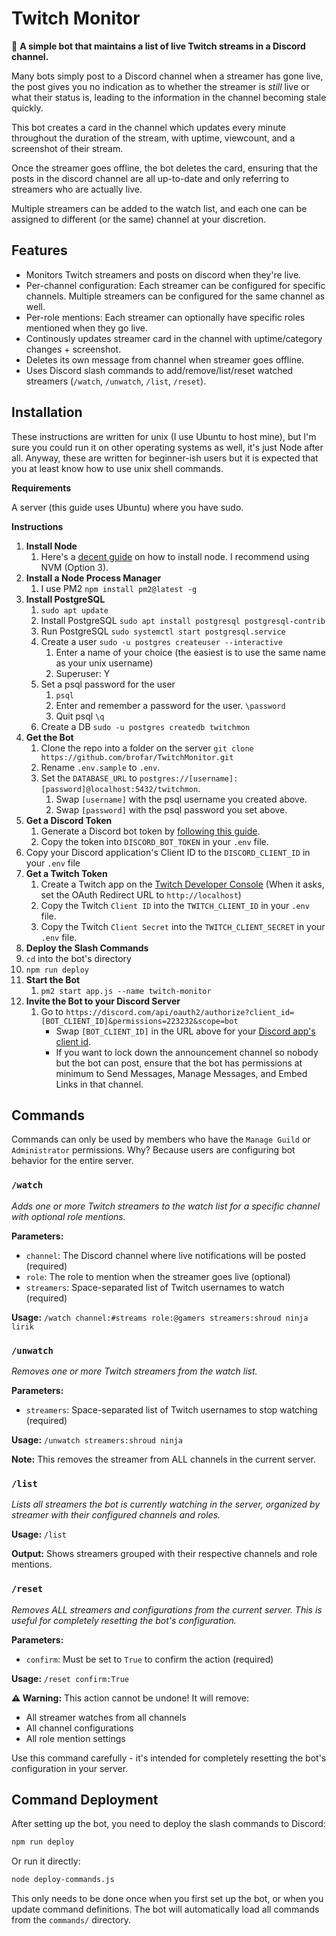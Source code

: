 # Twitch Monitor
🤖 **A simple bot that maintains a list of live Twitch streams in a Discord channel.**

Many bots simply post to a Discord channel when a streamer has gone live, the post gives you no indication as to whether the streamer is *still* live or what their status is, leading to the information in the channel becoming stale quickly.

This bot creates a card in the channel which updates every minute throughout the duration of the stream, with uptime, viewcount, and a screenshot of their stream.

Once the streamer goes offline, the bot deletes the card, ensuring that the posts in the discord channel are all up-to-date and only referring to streamers who are actually live.

Multiple streamers can be added to the watch list, and each one can be assigned to different (or the same) channel at your discretion.

## Features
* Monitors Twitch streamers and posts on discord when they're live.
* Per-channel configuration: Each streamer can be configured for specific channels. Multiple streamers can be configured for the same channel as well.
* Per-role mentions: Each streamer can optionally have specific roles mentioned when they go live.
* Continously updates streamer card in the channel with uptime/category changes + screenshot.
* Deletes its own message from channel when streamer goes offline.
* Uses Discord slash commands to add/remove/list/reset watched streamers (`/watch`, `/unwatch`, `/list`, `/reset`).

## Installation
These instructions are written for unix (I use Ubuntu to host mine), but I'm sure you could run it on other operating systems as well, it's just Node after all. Anyway, these are written for beginner-ish users but it is expected that you at least know how to use unix shell commands.

**Requirements**

A server (this guide uses Ubuntu) where you have sudo.

**Instructions**
1. **Install Node**
	1. Here's a [decent guide](https://www.digitalocean.com/community/tutorials/how-to-install-node-js-on-ubuntu-20-04) on how to install node. I recommend using NVM (Option 3).
1. **Install a Node Process Manager**
	1. I use PM2 `npm install pm2@latest -g`
1. **Install PostgreSQL**
	1. `sudo apt update`
	1. Install PostgreSQL `sudo apt install postgresql postgresql-contrib`
	1. Run PostgreSQL `sudo systemctl start postgresql.service`
	1. Create a user `sudo -u postgres createuser --interactive`
		1. Enter a name of your choice (the easiest is to use the same name as your unix username)
		1. Superuser: Y
	1. Set a psql password for the user
		1. `psql`
		1. Enter and remember a password for the user. `\password`
		1. Quit psql `\q`
	1. Create a DB `sudo -u postgres createdb twitchmon`
1. **Get the Bot**
	1. Clone the repo into a folder on the server `git clone https://github.com/brofar/TwitchMonitor.git`
	1. Rename `.env.sample` to `.env`.
	1. Set the `DATABASE_URL` to `postgres://[username]:[password]@localhost:5432/twitchmon`.
		1. Swap `[username]` with the psql username you created above.
		1. Swap `[password]` with the psql password you set above.
1. **Get a Discord Token**
	1. Generate a Discord bot token by [following this guide](https://github.com/reactiflux/discord-irc/wiki/Creating-a-discord-bot-&-getting-a-token).
	1. Copy the token into `DISCORD_BOT_TOKEN` in your `.env` file.
  1. Copy your Discord application's Client ID to the `DISCORD_CLIENT_ID` in your `.env` file
1. **Get a Twitch Token**
	1. Create a Twitch app on the [Twitch Developer Console](https://dev.twitch.tv/console/apps) (When it asks, set the OAuth Redirect URL to `http://localhost`)
	1. Copy the Twitch `Client ID` into the `TWITCH_CLIENT_ID` in your `.env` file.
	1. Copy the Twitch `Client Secret` into the `TWITCH_CLIENT_SECRET` in your `.env` file.
1. **Deploy the Slash Commands**
  1. `cd` into the bot's directory
  1. `npm run deploy`
1. **Start the Bot**
	1. `pm2 start app.js --name twitch-monitor`
1. **Invite the Bot to your Discord Server**
	1. Go to `https://discord.com/api/oauth2/authorize?client_id=[BOT_CLIENT_ID]&permissions=223232&scope=bot`
		* Swap `[BOT_CLIENT_ID]` in the URL above for your [Discord app's client id](https://github.com/reactiflux/discord-irc/wiki/Creating-a-discord-bot-&-getting-a-token).
		* If you want to lock down the announcement channel so nobody but the bot can post, ensure that the bot has 	permissions at minimum to Send Messages, Manage Messages, and Embed Links in that channel.

## Commands

Commands can only be used by members who have the `Manage Guild` or `Administrator` permissions. Why? Because users are configuring bot behavior for the entire server.

### `/watch`
*Adds one or more Twitch streamers to the watch list for a specific channel with optional role mentions.*

**Parameters:**
- `channel`: The Discord channel where live notifications will be posted (required)
- `role`: The role to mention when the streamer goes live (optional)
- `streamers`: Space-separated list of Twitch usernames to watch (required)

**Usage:** `/watch channel:#streams role:@gamers streamers:shroud ninja lirik`

### `/unwatch`
*Removes one or more Twitch streamers from the watch list.*

**Parameters:**
- `streamers`: Space-separated list of Twitch usernames to stop watching (required)

**Usage:** `/unwatch streamers:shroud ninja`

**Note:** This removes the streamer from ALL channels in the current server.

### `/list`
*Lists all streamers the bot is currently watching in the server, organized by streamer with their configured channels and roles.*

**Usage:** `/list`

**Output:** Shows streamers grouped with their respective channels and role mentions.

### `/reset`
*Removes ALL streamers and configurations from the current server. This is useful for completely resetting the bot's configuration.*

**Parameters:**
- `confirm`: Must be set to `True` to confirm the action (required)

**Usage:** `/reset confirm:True`

**⚠️ Warning:** This action cannot be undone! It will remove:
- All streamer watches from all channels
- All channel configurations  
- All role mention settings

Use this command carefully - it's intended for completely resetting the bot's configuration in your server.

## Command Deployment

After setting up the bot, you need to deploy the slash commands to Discord:

```bash
npm run deploy
```

Or run it directly:

```bash
node deploy-commands.js
```

This only needs to be done once when you first set up the bot, or when you update command definitions. The bot will automatically load all commands from the `commands/` directory.


